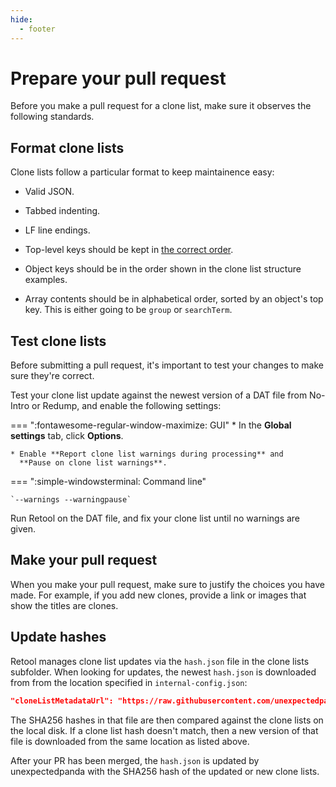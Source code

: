 ```yaml
---
hide:
  - footer
---
```


# Prepare your pull request

Before you make a pull request for a clone list, make sure it observes the following
standards.

## Format clone lists

Clone lists follow a particular format to keep maintainence easy:

* Valid JSON.

* Tabbed indenting.

* LF line endings.

* Top-level keys should be kept in [the correct order](contribute-clone-lists-top-level-keys.md).

* Object keys should be in the order shown in the clone list structure examples.

* Array contents should be in alphabetical order, sorted by an object's top key. This is
  either going to be `group` or `searchTerm`.

## Test clone lists

Before submitting a pull request, it's important to test your changes to make sure they're
correct.

Test your clone list update against the newest version of a DAT file from No-Intro or
Redump, and enable the following settings:

=== ":fontawesome-regular-window-maximize: GUI"
    * In the **Global settings** tab, click **Options**.

    * Enable **Report clone list warnings during processing** and
      **Pause on clone list warnings**.

=== ":simple-windowsterminal: Command line"

    `--warnings --warningpause`

Run Retool on the DAT file, and fix your clone list until no warnings are given.

## Make your pull request

When you make your pull request, make sure to justify the choices you have made. For
example, if you add new clones, provide a link or images that show the titles are clones.

## Update hashes

Retool manages clone list updates via the `hash.json` file in the clone lists subfolder.
When looking for updates, the newest `hash.json` is downloaded from from the location
specified in `internal-config.json`:

```json
"cloneListMetadataUrl": "https://raw.githubusercontent.com/unexpectedpanda/retool-clonelists-metadata/",
```

The SHA256 hashes in that file are then compared against the clone lists on the local
disk. If a clone list hash doesn't match, then a new version of that file is downloaded
from the same location as listed above.

After your PR has been merged, the `hash.json` is updated by unexpectedpanda with the
SHA256 hash of the updated or new clone lists.

